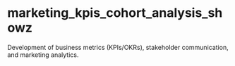# marketing_kpis_cohort_analysis_showz
Development of business metrics (KPIs/OKRs), stakeholder communication, and marketing analytics.
